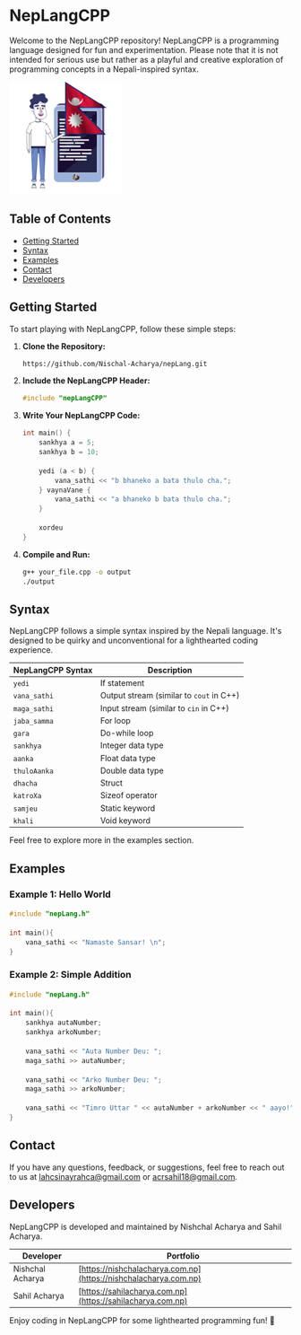 # NepLangCPP

Welcome to the NepLangCPP repository! NepLangCPP is a programming language designed for fun and experimentation. Please note that it is not intended for serious use but rather as a playful and creative exploration of programming concepts in a Nepali-inspired syntax.

<img src="img/nepLangCPP_avatar.png" alt="Introduction Image" width="200"/>


## Table of Contents
- [Getting Started](#getting-started)
- [Syntax](#syntax)
- [Examples](#examples)
- [Contact](#contact)
- [Developers](#developers)

## Getting Started

To start playing with NepLangCPP, follow these simple steps:

1. **Clone the Repository:**
   ```bash
   https://github.com/Nischal-Acharya/nepLang.git
   ```

2. **Include the NepLangCPP Header:**
   ```cpp
   #include "nepLangCPP"
   
   ```

3. **Write Your NepLangCPP Code:**
   ```cpp
   int main() {
       sankhya a = 5;
       sankhya b = 10;

       yedi (a < b) {
           vana_sathi << "b bhaneko a bata thulo cha.";
       } vaynaVane {
           vana_sathi << "a bhaneko b bata thulo cha.";
       }

       xordeu
   }
   ```

4. **Compile and Run:**
   ```bash
   g++ your_file.cpp -o output
   ./output
   ```

## Syntax

NepLangCPP follows a simple syntax inspired by the Nepali language. It's designed to be quirky and unconventional for a lighthearted coding experience.

| NepLangCPP Syntax | Description                                |
| ----------------- | ------------------------------------------ |
| `yedi`            | If statement                               |
| `vana_sathi`      | Output stream (similar to `cout` in C++)   |
| `maga_sathi`      | Input stream (similar to `cin` in C++)    |
| `jaba_samma`      | For loop                                   |
| `gara`            | Do-while loop                              |
| `sankhya`         | Integer data type                          |
| `aanka`           | Float data type                            |
| `thuloAanka`      | Double data type                           |
| `dhacha`          | Struct                                     |
| `katroXa`         | Sizeof operator                            |
| `samjeu`          | Static keyword                             |
| `khali`           | Void keyword                               |

Feel free to explore more in the examples section.

## Examples

### Example 1: Hello World
```cpp
#include "nepLang.h"

int main(){
    vana_sathi << "Namaste Sansar! \n";
}
```

### Example 2: Simple Addition
```cpp
#include "nepLang.h"

int main(){
    sankhya autaNumber;
    sankhya arkoNumber;

    vana_sathi << "Auta Number Deu: ";
    maga_sathi >> autaNumber;

    vana_sathi << "Arko Number Deu: ";
    maga_sathi >> arkoNumber;

    vana_sathi << "Timro Uttar " << autaNumber + arkoNumber << " aayo!";
}
```

## Contact

If you have any questions, feedback, or suggestions, feel free to reach out to us at [lahcsinayrahca@gmail.com](mailto:lahcsinayrahca@gmail.com) or [acrsahil18@gmail.com](mailto:acrsahil18@gmail.com).

## Developers

NepLangCPP is developed and maintained by Nishchal Acharya and Sahil Acharya.

| Developer         | Portfolio                                  |
| ----------------- | ------------------------------------------ |
| Nishchal Acharya  | [https://nishchalacharya.com.np](https://nishchalacharya.com.np)  |
| Sahil Acharya     | [https://sahilacharya.com.np](https://sahilacharya.com.np) |

Enjoy coding in NepLangCPP for some lighthearted programming fun! 🎉
